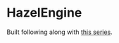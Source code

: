 # HazelEngine
Built following along with [this series](https://www.youtube.com/playlist?list=PLlrATfBNZ98dC-V-N3m0Go4deliWHPFwT).